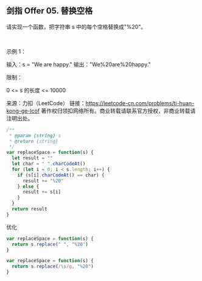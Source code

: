 ## 剑指 Offer 05. 替换空格

请实现一个函数，把字符串 s 中的每个空格替换成"%20"。

 

示例 1：

输入：s = "We are happy."
输出："We%20are%20happy."
 

限制：

0 <= s 的长度 <= 10000



来源：力扣（LeetCode）
链接：https://leetcode-cn.com/problems/ti-huan-kong-ge-lcof
著作权归领扣网络所有。商业转载请联系官方授权，非商业转载请注明出处。

```js
/**
 * @param {string} s
 * @return {string}
 */
var replaceSpace = function(s) {
  let result = ""
  let char = " ".charCodeAt()
  for (let i = 0; i < s.length; i++) {
    if (s[i].charCodeAt() == char) {
      result += "%20"
    } else {
      result += s[i]
    }
  }
  return result
}
```

优化

```js
var replaceSpace = function(s) {
  return s.replace(" ", "%20")
}
```

```js
var replaceSpace = function(s) {
  return s.replace(/\s/g, "%20")
}
```

